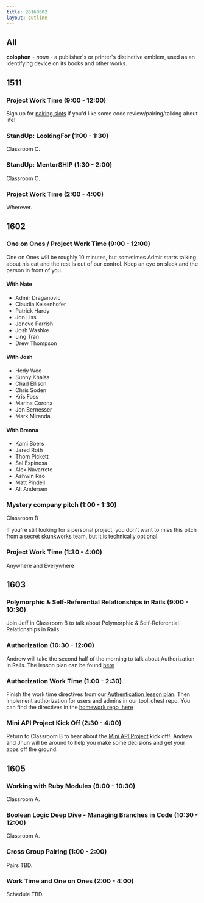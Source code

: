 ```yaml
---
title: 20160602
layout: outline
---
```


## All

**colophon** - _noun_ - a publisher's or printer's distinctive emblem, used
as an identifying device on its books and other works.


## 1511

### Project Work Time (9:00 - 12:00)

Sign up for [pairing slots](https://public.etherpad-mozilla.org/p/D6RtKLGZrr) if you'd like some code review/pairing/talking about life!

### StandUp: LookingFor (1:00 - 1:30)

Classroom C.

### StandUp: MentorSHIP (1:30 - 2:00)

Classroom C.

### Project Work Time (2:00 - 4:00)

Wherever.


## 1602

### One on Ones / Project Work Time (9:00 - 12:00)
  One on Ones will be roughly 10 minutes, but sometimes Admir starts talking about his cat and the rest is out of our control. Keep an eye on slack and the person in front of you.

#### With Nate
  - Admir Draganovic
  - Claudia Keisenhofer
  - Patrick Hardy
  - Jon Liss
  - Jeneve Parrish
  - Josh Washke
  - Ling Tran
  - Drew Thompson

#### With Josh
  - Hedy Woo
  - Sunny Khalsa
  - Chad Ellison
  - Chris Soden
  - Kris Foss
  - Marina Corona
  - Jon Bernesser
  - Mark Miranda

#### With Brenna
  - Kami Boers
  - Jared Roth
  - Thom Pickett
  - Sal Espinosa
  - Alex Navarrete
  - Ashwin Rao
  - Matt Pindell
  - Ali Andersen

### Mystery company pitch (1:00 - 1:30)

Classroom B

If you're still looking for a personal project, you don't want to miss this pitch from a secret skunkworks team, but it is technically optional.

### Project Work Time (1:30 - 4:00)

Anywhere and Everywhere


## 1603

### Polymorphic & Self-Referential Relationships in Rails (9:00 - 10:30)

Join Jeff in Classroom B to talk about Polymorphic & Self-Referential Relationships in Rails.

### Authorization (10:30 - 12:00)

Andrew will take the second half of the morning to talk about Authorization in Rails. The lesson plan can be found [here](https://github.com/turingschool/lesson_plans/blob/master/ruby_02-web_applications_with_ruby/authorization.markdown)

### Authorization Work Time (1:00 - 2:30)

Finish the work time directives from our [Authentication lesson plan](https://github.com/turingschool/lesson_plans/blob/master/ruby_02-web_applications_with_ruby/authorization.markdown). Then implement authorization for users and admins in our tool_chest repo. You can find the directives in the [homework repo, here](https://github.com/turingschool/homework/blob/master/module-2-homework.markdown)

### Mini API Project Kick Off (2:30 - 4:00)

Return to Classroom B to hear about the [Mini API Project](https://github.com/turingschool/lesson_plans/blob/master/ruby_02-web_applications_with_ruby/exploring_apis.markdown) kick off!. Andrew and Jhun will be around to help you make some decisions and get your apps off the ground.

## 1605

### Working with Ruby Modules (9:00 - 10:30)

Classroom A.

### Boolean Logic Deep Dive - Managing Branches in Code (10:30 - 12:00)

Classroom A.

### Cross Group Pairing (1:00 - 2:00)

Pairs TBD.

### Work Time and One on Ones (2:00 - 4:00)

Schedule TBD.
